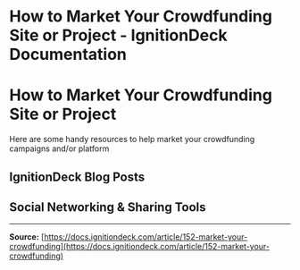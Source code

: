 # How to Market Your Crowdfunding Site or Project - IgnitionDeck Documentation

# How to Market Your Crowdfunding Site or Project

[](javascript:window.print())
Here are some handy resources to help market your crowdfunding campaigns and/or platform

## IgnitionDeck Blog Posts

## Social Networking & Sharing Tools



---
**Source:** [https://docs.ignitiondeck.com/article/152-market-your-crowdfunding](https://docs.ignitiondeck.com/article/152-market-your-crowdfunding)
